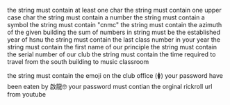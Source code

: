the string must contain at least one char
the string must contain one upper case char
the string must contain a number
the string must contain a symbol
the string must contain "cnmc"
the string must contain the azimuth of the given building
the sum of numbers in string must be the established year of hsnu
the string must contain the last class number in your year
the string must contain the first name of our principle
the string must contain the serial number of our club
the string must contain the time required to travel from the south building to music classroom
<!-- there will be a bottom if you press it will add the song of hsnu in the password. Every ten seconds, one word will disappear. Keep at least one word to stay alive. -->
the string must contain the emoji on the club office (🚺)
your password have been eaten by 啟龍🤓
your password must contian the orginal rickroll url from youtube